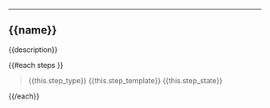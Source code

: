 ---

## {{name}}

{{description}}

{{#each steps }}
>  {{this.step_type}} {{this.step_template}} {{this.step_state}} 

{{/each}}